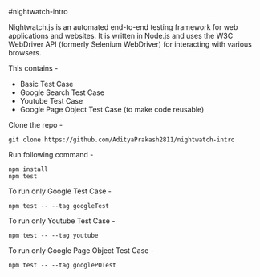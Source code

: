 #nightwatch-intro

Nightwatch.js is an automated end-to-end testing framework for web applications and websites. It is written in Node.js and uses the W3C WebDriver API (formerly Selenium WebDriver) for interacting with various browsers.

This contains - 
- Basic Test Case
- Google Search Test Case
- Youtube Test Case
- Google Page Object Test Case (to make code reusable) 

Clone the repo - 
```
git clone https://github.com/AdityaPrakash2811/nightwatch-intro
```

Run following command - 
```
npm install
npm test 
```

To run only Google Test Case - 
```
npm test -- --tag googleTest
```

To run only Youtube Test Case - 
```
npm test -- --tag youtube
```

To run only Google Page Object Test Case - 
```
npm test -- --tag googlePOTest
```